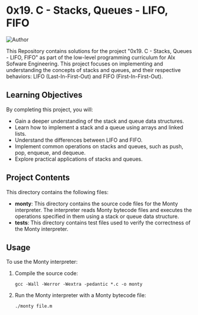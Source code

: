 # 0x19. C - Stacks, Queues - LIFO, FIFO

![Author](https://img.shields.io/badge/Author-Azuka%20Uteh-blue.svg)

This Repository contains solutions for the project "0x19. C - Stacks, Queues - LIFO, FIFO" as part of the low-level programming curriculum for Alx Sofware Engineering. This project focuses on implementing and understanding the concepts of stacks and queues, and their respective behaviors: LIFO (Last-In-First-Out) and FIFO (First-In-First-Out).

## Learning Objectives

By completing this project, you will:

- Gain a deeper understanding of the stack and queue data structures.
- Learn how to implement a stack and a queue using arrays and linked lists.
- Understand the differences between LIFO and FIFO.
- Implement common operations on stacks and queues, such as push, pop, enqueue, and dequeue.
- Explore practical applications of stacks and queues.

## Project Contents

This directory contains the following files:

- **monty**: This directory contains the source code files for the Monty interpreter. The interpreter reads Monty bytecode files and executes the operations specified in them using a stack or queue data structure.
- **tests**: This directory contains test files used to verify the correctness of the Monty interpreter.

## Usage

To use the Monty interpreter:

1. Compile the source code:
   ```
   gcc -Wall -Werror -Wextra -pedantic *.c -o monty
   ```

2. Run the Monty interpreter with a Monty bytecode file:
   ```
   ./monty file.m
   ```


